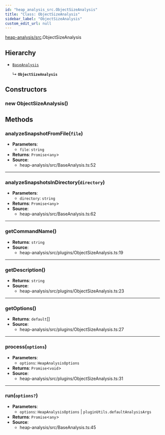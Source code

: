 ```yaml
---
id: "heap_analysis_src.ObjectSizeAnalysis"
title: "Class: ObjectSizeAnalysis"
sidebar_label: "ObjectSizeAnalysis"
custom_edit_url: null
---
```


[heap-analysis/src](../modules/heap_analysis_src.md).ObjectSizeAnalysis

## Hierarchy

- [`BaseAnalysis`](heap_analysis_src.BaseAnalysis.md)

  ↳ **`ObjectSizeAnalysis`**

## Constructors

### <a id="new objectsizeanalysis"></a>**new ObjectSizeAnalysis**()

## Methods

### <a id="analyzesnapshotfromfile"></a>**analyzeSnapshotFromFile**(`file`)

 * **Parameters**:
    * `file`: `string`
 * **Returns**: `Promise`<`any`\>
 * **Source**:
    * heap-analysis/src/BaseAnalysis.ts:52

___

### <a id="analyzesnapshotsindirectory"></a>**analyzeSnapshotsInDirectory**(`directory`)

 * **Parameters**:
    * `directory`: `string`
 * **Returns**: `Promise`<`any`\>
 * **Source**:
    * heap-analysis/src/BaseAnalysis.ts:62

___

### <a id="getcommandname"></a>**getCommandName**()

 * **Returns**: `string`
 * **Source**:
    * heap-analysis/src/plugins/ObjectSizeAnalysis.ts:19

___

### <a id="getdescription"></a>**getDescription**()

 * **Returns**: `string`
 * **Source**:
    * heap-analysis/src/plugins/ObjectSizeAnalysis.ts:23

___

### <a id="getoptions"></a>**getOptions**()

 * **Returns**: `default`[]
 * **Source**:
    * heap-analysis/src/plugins/ObjectSizeAnalysis.ts:27

___

### <a id="process"></a>**process**(`options`)

 * **Parameters**:
    * `options`: `HeapAnalysisOptions`
 * **Returns**: `Promise`<`void`\>
 * **Source**:
    * heap-analysis/src/plugins/ObjectSizeAnalysis.ts:31

___

### <a id="run"></a>**run**(`options?`)

 * **Parameters**:
    * `options`: `HeapAnalysisOptions` | `pluginUtils.defaultAnalysisArgs`
 * **Returns**: `Promise`<`any`\>
 * **Source**:
    * heap-analysis/src/BaseAnalysis.ts:45
